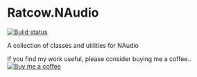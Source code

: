 # Ratcow.NAudio
[![Build status](https://ci.appveyor.com/api/projects/status/hqpawsaid34od0r5/branch/master?svg=true)](https://ci.appveyor.com/project/memsom/ratcow-naudio/branch/master)

A collection of classes and utilities for NAudio

If you find my work useful, please consider buying me a coffee.. [![Buy me a coffee](https://www.buymeacoffee.com/assets/img/bmc-f-logo.svg)](https://buymeacoff.ee/Bxn0HAtp3)
